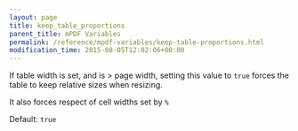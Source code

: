 ```yaml
---
layout: page
title: keep_table_proportions
parent_title: mPDF Variables
permalink: /reference/mpdf-variables/keep-table-proportions.html
modification_time: 2015-08-05T12:02:06+00:00
---
```


If table width is set, and is > page width, setting this value to `true` forces the table to keep relative sizes when resizing.

It also forces respect of cell widths set by `%`

Default: `true`
